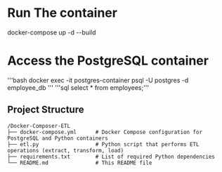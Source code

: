 # Run The container
docker-compose up -d --build
# Access the PostgreSQL container 
'''bash
docker exec -it postgres-container psql -U postgres -d employee_db  '''
'''sql
select * from employees;'''


## Project Structure

```plaintext
/Docker-Composer-ETL
├── docker-compose.yml      # Docker Compose configuration for PostgreSQL and Python containers
├── etl.py                  # Python script that performs ETL operations (extract, transform, load)
├── requirements.txt        # List of required Python dependencies
└── README.md               # This README file
